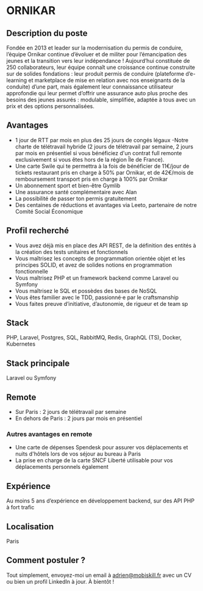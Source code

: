 # ORNIKAR

## Description du poste
Fondée en 2013 et leader sur la modernisation du permis de conduire, l’équipe Ornikar continue d’évoluer et de militer pour l’émancipation des jeunes et la transition vers leur indépendance !
Aujourd’hui constituée de 250 collaborateurs, leur équipe connaît une croissance continue construite sur de solides fondations : leur produit permis de conduire (plateforme d’e-learning et marketplace de mise en relation avec nos enseignants de la conduite) d’une part, mais également leur connaissance utilisateur approfondie qui leur permet d’offrir une assurance auto plus proche des besoins des jeunes assurés : modulable, simplifiée, adaptée à tous avec un prix et des options personnalisées.

## Avantages
- 1 jour de RTT par mois en plus des 25 jours de congés légaux
-Notre charte de télétravail hybride (2 jours de télétravail par semaine, 2 jours par mois en présentiel si vous bénéficiez d'un contrat full remonte exclusivement si vous êtes hors de la région Île de France).
- Une carte Swile qui te permettra à la fois de bénéficier de 11€/jour de tickets restaurant pris en charge à 50% par Ornikar, et de 42€/mois de remboursement transport pris en charge à 100% par Ornikar
- Un abonnement sport et bien-être Gymlib
- Une assurance santé complémentaire avec Alan
- La possibilité de passer ton permis gratuitement
- Des centaines de réductions et avantages via Leeto, partenaire de notre Comité Social Économique

## Profil recherché
- Vous avez déjà mis en place des API REST, de la définition des entités à la création des tests unitaires et fonctionnels
- Vous maîtrisez les concepts de programmation orientée objet et les principes SOLID, et avez de solides notions en programmation fonctionnelle
- Vous maîtrisez PHP et un framework backend comme Laravel ou Symfony
- Vous maîtrisez le SQL et possèdes des bases de NoSQL
- Vous êtes familier avec le TDD, passionné·e par le craftsmanship
- Vous faites preuve d’initiative, d’autonomie, de rigueur et de team sp

## Stack
PHP, Laravel, Postgres, SQL, RabbitMQ, Redis, GraphQL (TS), Docker, Kubernetes

## Stack principale
Laravel ou Symfony

## Remote
- Sur Paris : 2 jours de télétravail par semaine
- En dehors de Paris : 2 jours par mois en présentiel
### Autres avantages en remote
- Une carte de dépenses Spendesk pour assurer vos déplacements et nuits d'hôtels lors de vos séjour au bureau à Paris
- La prise en charge de la carte SNCF Liberté utilisable pour vos déplacements personnels également

## Expérience
Au moins 5 ans d’expérience en développement backend, sur des API PHP à fort trafic

## Localisation
Paris

## Comment postuler ?

Tout simplement, envoyez-moi un email à adrien@mobiskill.fr avec un CV ou bien un profil LinkedIn à jour. À bientôt !
